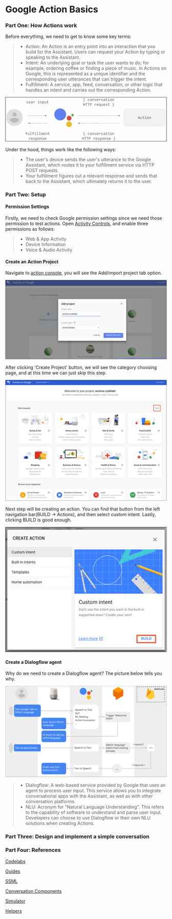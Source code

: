 Google Action Basics
=====================

### Part One: How Actions work

Before everything, we need to get to know some key terms:

> + Action: An Action is an entry point into an interaction that you build for the Assistant. Users can request your Action by typing or speaking to the Assistant.
> + Intent: An underlying goal or task the user wants to do; for example, ordering coffee or finding a piece of music. In Actions on Google, this is represented as a unique identifier and the corresponding user utterances that can trigger the intent.
> + Fulfillment: A service, app, feed, conversation, or other logic that handles an intent and carries out the corresponding Action.

![How an action works](/imgs/20181231_how_an_action_work.png)

Under the hood, things work like the following ways:
> + The user's device sends the user's utterance to the Google Assistant, which routes it to your fulfillment service via HTTP POST requests.
> + Your fulfillment figures out a relevant response and sends that back to the Assistant, which ultimately returns it to the user.


### Part Two: Setup

#### Permission Settings
Firstly, we need to check Google permission settings since we need those permission to test actions.
Open [Activity Controls](https://myaccount.google.com/activitycontrols), and enable three permissions as follows:
> + Web & App Activity
> + Device Information
> + Voice & Audio Activity

#### Create an Action Project
Navigate to [action console](https://console.actions.google.com/), you will see the Add/import project tab option.

![Add/Import project](/imgs/20181231_add_project.png)

After clicking 'Create Project' button, we will see the category choosing page, and at this time we can just skip this step.

![Skip Choosing Category](/imgs/20181231_skip_category.png)

Next step will be creating an action. You can find that button from the left navigation bar(BUILD -> Actions), and then select custom intent. Lastly, clicking BUILD is good enough.

![Build actions](/imgs/20181231_build_actions.png)

#### Create a Dialogflow agent
Why do we need to create a Dialogflow agent? The picture below tells you why.

![Dialogflow agent](/imgs/20181231_dialogflow_agent.png)

> + Dialogflow: A web-based service provided by Google that uses an agent to process user input. This service allows you to integrate conversational apps with the Assistant, as well as with other conversation platforms.
> + NLU: Acronym for "Natural Language Understanding". This refers to the capability of software to understand and parse user input. Developers can choose to use Dialogflow or their own NLU solutions when creating Actions.


### Part Three: Design and implement a simple conversation


### Part Four: References
[Codelabs](https://github.com/actions-on-google/codelabs-nodejs)

[Guides](https://codelabs.developers.google.com/codelabs/actions-1/#0)

[SSML](https://developers.google.com/actions/reference/ssml)

[Conversation Components](https://designguidelines.withgoogle.com/conversation/conversational-components/chips.html)

[Simulator](https://developers.google.com/actions/tools/simulator)

[Helpers](https://developers.google.com/actions/assistant/helpers)